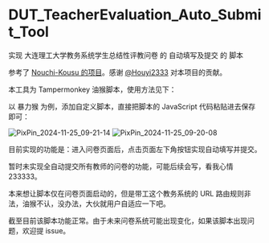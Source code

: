 # DUT_TeacherEvaluation_Auto_Submit_Tool
实现 大连理工大学教务系统学生总结性评教问卷 的 自动填写及提交 的 脚本

参考了 [Nouchi-Kousu 的项目](https://github.com/Nouchi-Kousu/Dlut_auto-StudentSummativeEvaluation)。感谢 [@Houyi2333](https://github.com/Houyi2333) 对本项目的贡献。

本工具为 Tampermonkey 油猴脚本，使用方法见下：

以 暴力猴 为例，添加自定义脚本，直接把脚本的 JavaScript 代码粘贴进去保存即可：

![PixPin_2024-11-25_09-21-14](./image/PixPin_2024-11-25_09-21-14.jpg)
![PixPin_2024-11-25_09-20-08](./image/PixPin_2024-11-25_09-20-08.jpg)

目前实现的功能是：进入问卷页面后，点击页面左下角按钮实现自动填写并提交。

暂时未实现全自动提交所有教师的问卷的功能，可能后续会写，看我心情 233333。

本来想让脚本仅在问卷页面启动的，但是带工这个教务系统的 URL 路由规则非法，油猴不认，没办法，大伙就用户自适应一下吧。

截至目前该脚本功能正常。由于未来问卷系统可能出现变化，如果该脚本出现问题，欢迎提 issue。
